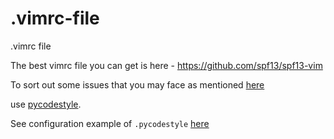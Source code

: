 # .vimrc-file
.vimrc file

The best vimrc file you can get is here - https://github.com/spf13/spf13-vim

To sort out some issues that you may face as mentioned [here](http://pycodestyle.pycqa.org/en/latest/intro.html#error-codes) 

use [pycodestyle](http://pycodestyle.pycqa.org/en/latest/intro.html#installation).

See configuration example of `.pycodestyle` [here](http://pycodestyle.pycqa.org/en/latest/intro.html#configuration)
